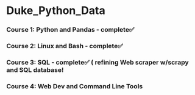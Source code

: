 # Duke_Python_Data

### Course 1: Python and Pandas - complete✅
### Course 2: Linux and Bash - complete✅
### Course 3: SQL  - complete✅ ( refining Web scraper w/scrapy and SQL database!
### Course 4: Web Dev and Command Line Tools

